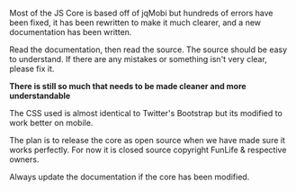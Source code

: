 Most of the JS Core is based off of jqMobi but hundreds of errors have been fixed,
it has been rewritten to make it much clearer, and a new documentation has been written.

Read the documentation, then read the source. The source should be easy to understand.
If there are any mistakes or something isn't very clear, please fix it.

**There is still so much that needs to be made cleaner and more understandable**

The CSS used is almost identical to Twitter's Bootstrap but its modified to work better on mobile.

The plan is to release the core as open source when we have made sure it works perfectly.
For now it is closed source copyright FunLife & respective owners.

Always update the documentation if the core has been modified.

